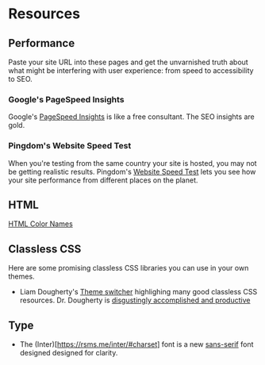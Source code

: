 # Resources

## Performance

Paste your site URL into these pages and get the unvarnished truth
about what might be interfering with user experience: from speed to
accessibility to SEO.

### Google's PageSpeed Insights

Google's [PageSpeed Insights](https://pagespeed.web.dev) is 
like a free consultant. The SEO insights are gold.

### Pingdom's Website Speed Test

When you're testing from the same country your site is
hosted, you may not be getting realistic results.
Pingdom's [Website Speed Test](https://tools.pingdom.com) lets you
see how your site performance from different places on the planet.

## HTML

[HTML Color Names](https://htmlcolorcodes.com/color-names/)

## Classless CSS

Here are some promising classless CSS libraries you can
use in your own themes.

* Liam Dougherty's [Theme switcher](https://dohliam.github.io/dropin-minimal-css/) highlighing many good classless CSS resources. Dr. Dougherty is [disgustingly accomplished and productive](https://dohliam.github.io/)

## Type

* The (Inter)[https://rsms.me/inter/#charset] font is a new [sans-serif](https://developer.mozilla.org/en-US/docs/Web/CSS/font-family#sans-serif) font designed
designed for clarity.
